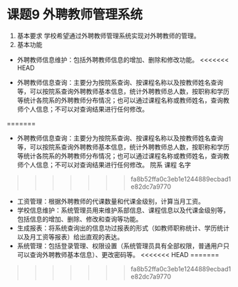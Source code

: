 # 课题9 外聘教师管理系统
1. 基本要求
学校希望通过外聘教师管理系统实现对外聘教师的管理。
2. 基本功能
- 外聘教师信息维护：包括外聘教师信息的增加、删除和修改功能。
<<<<<<< HEAD
  
- 外聘教师信息查询：主要分为按院系查询、按课程名称以及按教师姓名查询等，可以按院系查询外聘教师基本信息，统计外聘教师总人数，按职称和学历等统计各院系的外聘教师分布情况；也可以通过课程名称或教师姓名，查询教师个人信息；不可以对查询结果进行任何修改。
  
=======
- 外聘教师信息查询：主要分为按院系查询、按课程名称以及按教师姓名查询等，可以按院系查询外聘教师基本信息，统计外聘教师总人数，按职称和学历等统计各院系的外聘教师分布情况；也可以通过课程名称或教师姓名，查询教师个人信息；不可以对查询结果进行任何修改。 院系 课程 名字 
>>>>>>> fa8b52ffa0c3eb1e1244889ecbad1e82dc7a9770
- 工资管理：根据外聘教师的代课数量和代课金级别，计算当月工资。
- 学校信息维护：系统管理员用来维护系部信息、课程信息以及代课金级别等，包括信息的增加、删除、修改和查询等功能。
- 生成报表：将系统查询出的信息功过报表的形式（如教师职称统计、学历统计以及月工资等报表）给出直观的表达。
- 系统管理：包括登录管理、权限设置（系统管理员具有全部权限，普通用户只可以查询外聘教师基本信息）、更改密码等。
<<<<<<< HEAD
=======





>>>>>>> fa8b52ffa0c3eb1e1244889ecbad1e82dc7a9770
